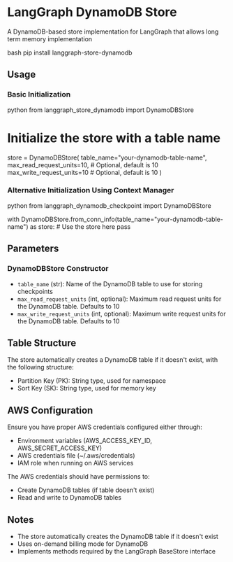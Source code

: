 # LangGraph DynamoDB Store

A DynamoDB-based store implementation for LangGraph that allows long term memory implementation

bash
pip install langgraph-store-dynamodb


## Usage

### Basic Initialization

python
from langgraph_store_dynamodb import DynamoDBStore

# Initialize the store with a table name
store = DynamoDBStore(
    table_name="your-dynamodb-table-name",
    max_read_request_units=10,  # Optional, default is 10
    max_write_request_units=10  # Optional, default is 10
)


### Alternative Initialization Using Context Manager

python
from langgraph_dynamodb_checkpoint import DynamoDBStore

with DynamoDBStore.from_conn_info(table_name="your-dynamodb-table-name") as store:
    # Use the store here
    pass


## Parameters

### DynamoDBStore Constructor

- `table_name` (str): Name of the DynamoDB table to use for storing checkpoints
- `max_read_request_units` (int, optional): Maximum read request units for the DynamoDB table. Defaults to 10
- `max_write_request_units` (int, optional): Maximum write request units for the DynamoDB table. Defaults to 10

## Table Structure

The store automatically creates a DynamoDB table if it doesn't exist, with the following structure:

- Partition Key (PK): String type, used for namespace
- Sort Key (SK): String type, used for memory key

## AWS Configuration

Ensure you have proper AWS credentials configured either through:
- Environment variables (AWS_ACCESS_KEY_ID, AWS_SECRET_ACCESS_KEY)
- AWS credentials file (~/.aws/credentials)
- IAM role when running on AWS services

The AWS credentials should have permissions to:
- Create DynamoDB tables (if table doesn't exist)
- Read and write to DynamoDB tables

## Notes

- The store automatically creates the DynamoDB table if it doesn't exist
- Uses on-demand billing mode for DynamoDB
- Implements methods required by the LangGraph BaseStore interface